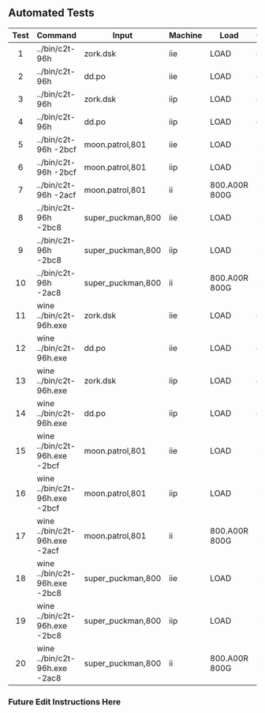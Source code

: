 ## Automated Tests

| Test | Command                       | Input             | Machine | Load          | Compare     | Offset | Timeout |
|:----:|-------------------------------|-------------------|---------|---------------|-------------|:------:|:-------:|
| 1    | ../bin/c2t-96h                | zork.dsk          | iie     | LOAD          | dskiie.tiff | 0      | 25      |
| 2    | ../bin/c2t-96h                | dd.po             | iie     | LOAD          | dskiie.tiff | 0      | 25      |
| 3    | ../bin/c2t-96h                | zork.dsk          | iip     | LOAD          | dskiip.tiff | 0      | 25      |
| 4    | ../bin/c2t-96h                | dd.po             | iip     | LOAD          | dskiip.tiff | 0      | 25      |
| 5    | ../bin/c2t-96h -2bcf          | moon.patrol,801   | iie     | LOAD          | mpiie.tiff  | 0      | 25      |
| 6    | ../bin/c2t-96h -2bcf          | moon.patrol,801   | iip     | LOAD          | mpiie.tiff  | 0      | 25      |
| 7    | ../bin/c2t-96h -2acf          | moon.patrol,801   | ii      | 800.A00R 800G | mpii.tiff   | 0      | 25      |
| 8    | ../bin/c2t-96h -2bc8          | super_puckman,800 | iie     | LOAD          | spiie.tiff  | 0      | 25      |
| 9    | ../bin/c2t-96h -2bc8          | super_puckman,800 | iip     | LOAD          | spiie.tiff  | 0      | 25      |
| 10   | ../bin/c2t-96h -2ac8          | super_puckman,800 | ii      | 800.A00R 800G | spiie.tiff  | 0      | 25      |
| 11   | wine ../bin/c2t-96h.exe       | zork.dsk          | iie     | LOAD          | dskiie.tiff | 0      | 25      |
| 12   | wine ../bin/c2t-96h.exe       | dd.po             | iie     | LOAD          | dskiie.tiff | 0      | 25      |
| 13   | wine ../bin/c2t-96h.exe       | zork.dsk          | iip     | LOAD          | dskiip.tiff | 0      | 25      |
| 14   | wine ../bin/c2t-96h.exe       | dd.po             | iip     | LOAD          | dskiip.tiff | 0      | 25      |
| 15   | wine ../bin/c2t-96h.exe -2bcf | moon.patrol,801   | iie     | LOAD          | mpiie.tiff  | 0      | 25      |
| 16   | wine ../bin/c2t-96h.exe -2bcf | moon.patrol,801   | iip     | LOAD          | mpiie.tiff  | 0      | 25      |
| 17   | wine ../bin/c2t-96h.exe -2acf | moon.patrol,801   | ii      | 800.A00R 800G | mpii.tiff   | 0      | 25      |
| 18   | wine ../bin/c2t-96h.exe -2bc8 | super_puckman,800 | iie     | LOAD          | spiie.tiff  | 0      | 25      |
| 19   | wine ../bin/c2t-96h.exe -2bc8 | super_puckman,800 | iip     | LOAD          | spiie.tiff  | 0      | 25      |
| 20   | wine ../bin/c2t-96h.exe -2ac8 | super_puckman,800 | ii      | 800.A00R 800G | spiie.tiff  | 0      | 25      |

### Future Edit Instructions Here
